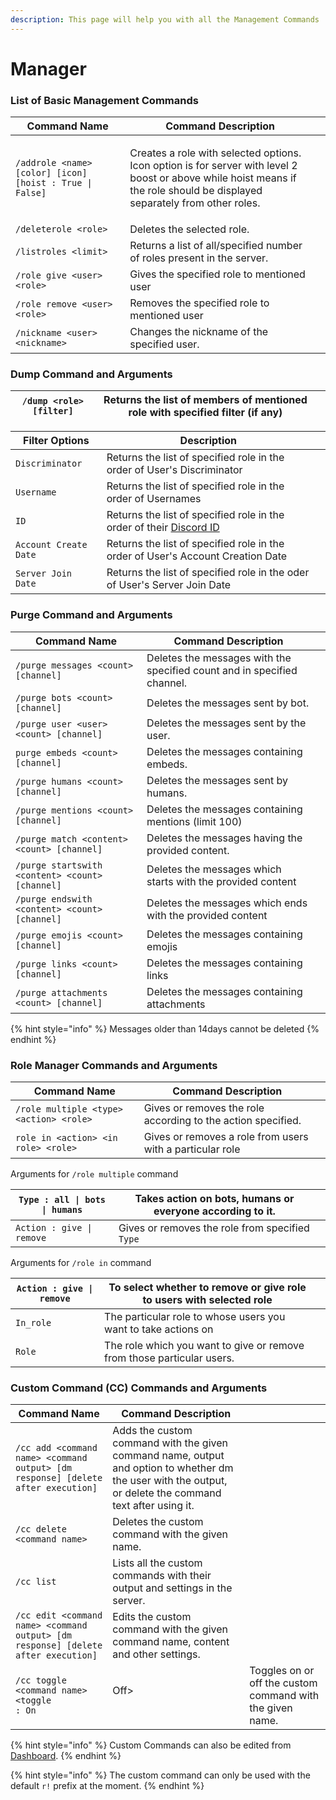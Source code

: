 ```yaml
---
description: This page will help you with all the Management Commands
---
```


# Manager

### List of Basic Management Commands

| Command Name                                             | Command Description                                                                                                                                                                  |   |
| -------------------------------------------------------- | ------------------------------------------------------------------------------------------------------------------------------------------------------------------------------------ | - |
| `/addrole <name> [color] [icon] [hoist : True \| False]` | <p>Creates a role with selected options.<br>Icon option is for server with level 2 boost or above while hoist means if the role should be displayed separately from other roles.</p> |   |
| `/deleterole <role>`                                     | Deletes the selected role.                                                                                                                                                           |   |
| `/listroles <limit>`                                     | Returns a list of all/specified number of roles present in the server.                                                                                                               |   |
| `/role give <user> <role>`                               | Gives the specified role to mentioned user                                                                                                                                           |   |
| `/role remove <user> <role>`                             | Removes the specified role to mentioned user                                                                                                                                         |   |
| `/nickname <user> <nickname>`                            | Changes the nickname of the specified user.                                                                                                                                          |   |

### Dump Command and Arguments

| `/dump <role> [filter]` | Returns the list of members of mentioned role with specified filter (if any) |   |
| ----------------------- | ---------------------------------------------------------------------------- | - |

| Filter Options        | Description                                                                                                                                                              |   |
| --------------------- | ------------------------------------------------------------------------------------------------------------------------------------------------------------------------ | - |
| `Discriminator`       | Returns the list of specified role in the order of User's Discriminator                                                                                                  |   |
| `Username`            | Returns the list of specified role in the order of Usernames                                                                                                             |   |
| `ID`                  | Returns the list of specified role in the order of their [Discord ID](https://rilp-bot.gitbook.io/rilp-bot/wEiqC0iTql2tIUve8C8N/getting-started/basics#copying-user-ids) |   |
| `Account Create Date` | Returns the list of specified role in the order of User's Account Creation Date                                                                                          |   |
| `Server Join Date`    | Returns the list of specified role in the oder of User's Server Join Date                                                                                                |   |

### Purge Command and Arguments

| Command Name                                    | Command Description                                                     |   |
| ----------------------------------------------- | ----------------------------------------------------------------------- | - |
| `/purge messages <count> [channel]`             | Deletes the messages with the specified count and in specified channel. |   |
| `/purge bots <count> [channel]`                 | Deletes the messages sent by bot.                                       |   |
| `/purge user <user> <count> [channel]`          | Deletes the messages sent by the user.                                  |   |
| `purge embeds <count> [channel]`                | Deletes the messages containing embeds.                                 |   |
| `/purge humans <count> [channel]`               | Deletes the messages sent by humans.                                    |   |
| `/purge mentions <count> [channel]`             | Deletes the messages containing mentions (limit 100)                    |   |
| `/purge match <content> <count> [channel]`      | Deletes the messages having the provided content.                       |   |
| `/purge startswith <content> <count> [channel]` | Deletes the messages which starts with the provided content             |   |
| `/purge endswith <content> <count> [channel]`   | Deletes the messages which ends with the provided content               |   |
| `/purge emojis <count> [channel]`               | Deletes the messages containing emojis                                  |   |
| `/purge links <count> [channel]`                | Deletes the messages containing links                                   |   |
| `/purge attachments <count> [channel]`          | Deletes the messages containing attachments                             |   |

{% hint style="info" %}
Messages older than 14days cannot be deleted&#x20;
{% endhint %}

### Role Manager Commands and Arguments

| Command Name                            | Command Description                                          |   |
| --------------------------------------- | ------------------------------------------------------------ | - |
| `/role multiple <type> <action> <role>` | Gives or removes the role according to the action specified. |   |
| `role in <action> <in role> <role>`     | Gives or removes a role from users with a particular role    |   |

Arguments for `/role multiple` command

| `Type : all \| bots \| humans` | Takes action on bots, humans or everyone according to it. |   |
| ------------------------------ | --------------------------------------------------------- | - |
| `Action : give \| remove`      | Gives or removes the role from specified `Type`           |   |

Arguments for `/role in` command

| `Action : give \| remove` | To select whether to remove or give role to users with selected role   |   |
| ------------------------- | ---------------------------------------------------------------------- | - |
| `In_role`                 | The particular role to whose users you want to take actions on         |   |
| `Role`                    | The role which you want to give or remove from those particular users. |   |

### Custom Command (CC) Commands and Arguments



| Command Name                                                                                 | Command Description                                                                                                                                       |   |
| -------------------------------------------------------------------------------------------- | --------------------------------------------------------------------------------------------------------------------------------------------------------- | - |
| `/cc add <command name> <command output> [dm response] [delete after execution]`             | Adds the custom command with the given command name, output and option to whether dm the user with the output, or delete the command text after using it. |   |
| `/cc delete <command name>`                                                                  | Deletes the custom command with the given name.                                                                                                           |   |
| `/cc list`                                                                                   | Lists all the custom commands with their output and settings in the server.                                                                               |   |
| `/cc edit <command name> <command output> [dm response] [delete after execution]`            | Edits the custom command with the given command name, content and other settings.                                                                         |   |
| <p><code>/cc toggle &#x3C;command name></code> <br><code>&#x3C;toggle : On | Off></code></p> | Toggles on or off the custom command with the given name.                                                                                                 |   |

{% hint style="info" %}
Custom Commands can also be edited from [Dashboard](https://rilp-bot.tech).
{% endhint %}

{% hint style="info" %}
The custom command can only be used with the default `r!` prefix at the moment.
{% endhint %}
